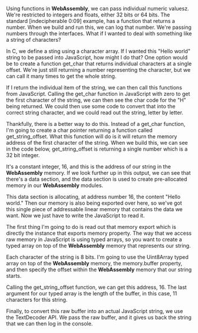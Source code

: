 Using functions in **WebAssembly**, we can pass individual numeric valuesz. We're restricted to integers and floats, either 32 bits or 64 bits. The standard [indecipherable 0:09] example, has a function that returns a number. When we build and run this, we can log that number. We're passing numbers through the interfaces. What if I wanted to deal with something like a string of characters?

In C, we define a sting using a character array. If I wanted this "Hello world" string to be passed into JavaScript, how might I do that? One option would be to create a function get_char that returns individual characters at a single offset. We're just still returning a number representing the character, but we can call it many times to get the whole string.

If I return the individual item of the string, we can then call this functions from JavaScript. Calling the get_char function in JavaScript with zero to get the first character of the string, we can then see the char code for the "H" being returned. We could then use some code to convert that into the correct string character, and we could read out the string, letter by letter.

Thankfully, there is a better way to do this. Instead of a get_char function, I'm going to create a char pointer returning a function called get_string_offset. What this function will do is it will return the memory address of the first character of the string. When we build this, we can see in the code below, get_string_offset is returning a single number which is a 32 bit integer.

It's a constant integer, 16, and this is the address of our string in the **WebAssembly** memory. If we look further up in this output, we can see that there's a data section, and the data section is used to create pre-allocated memory in our **WebAssembly** modules.

This data section is allocating, at address number 16, the content "Hello world." Then our memory is also being exported over here, so we've got this single piece of addressable linear memory that contains the data we want. Now we just have to write the JavaScript to read it.

The first thing I'm going to do is read out that memory export which is directly the instance that exports memory property. The way that we access raw memory in JavaScript is using typed arrays, so you want to create a typed array on top of the **WebAssembly** memory that represents our string.

Each character of the string is 8 bits. I'm going to use the Uint8Array typed array on top of the **WebAssembly** memory, the memory.buffer property, and then specify the offset within the **WebAssembly** memory that our string starts.

Calling the get_string_offset function, we can get this address, 16. The last argument for our typed array is the length of the buffer, in this case, 11 characters for this string.

Finally, to convert this raw buffer into an actual JavaScript string, we use the TextDecoder API. We pass the raw buffer, and it gives us back the string that we can then log in the console.